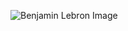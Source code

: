 ![Benjamin Lebron Image](https://3.bp.blogspot.com/-1on-eRiZFtc/Xu99x3F-SXI/AAAAAAAAHP0/FUUoYQ20q3gg7953UZgbqijwkfs3mWDHACK4BGAYYCw/s113/IMG_20200620_172647-01-01.jpeg)
